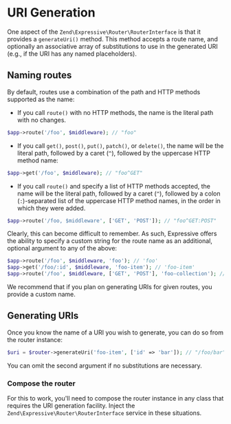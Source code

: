 # URI Generation

One aspect of the `Zend\Expressive\Router\RouterInterface` is that it provides a
`generateUri()` method. This method accepts a route name, and optionally an
associative array of substitutions to use in the generated URI (e.g., if the URI
has any named placeholders).

## Naming routes

By default, routes use a combination of the path and HTTP methods supported as
the name:

- If you call `route()` with no HTTP methods, the name is the literal path with
  no changes.

```php
$app->route('/foo', $middleware); // "foo"
```

- If you call `get()`, `post()`, `put()`, `patch()`, or `delete()`, the name
  will be the literal path, followed by a caret (`^`), followed by the
  uppercase HTTP method name:

```php
$app->get('/foo', $middleware); // "foo^GET"
```

- If you call `route()` and specify a list of HTTP methods accepted, the name
  will be the literal path, followed by a caret (`^`), followed by a colon
  (`:`)-separated list of the uppercase HTTP method names, in the order in which
  they were added.

```php
$app->route('/foo, $middleware', ['GET', 'POST']); // "foo^GET:POST"
```

Clearly, this can become difficult to remember. As such, Expressive offers the
ability to specify a custom string for the route name as an additional, optional
argument to any of the above:

```php
$app->route('/foo', $middleware, 'foo'); // 'foo'
$app->get('/foo/:id', $middleware, 'foo-item'); // 'foo-item'
$app->route('/foo', $middleware, ['GET', 'POST'], 'foo-collection'); // 'foo-collection'
```

We recommend that if you plan on generating URIs for given routes, you provide a
custom name.

## Generating URIs

Once you know the name of a URI you wish to generate, you can do so from the
router instance:

```php
$uri = $router->generateUri('foo-item', ['id' => 'bar']); // "/foo/bar"
```

You can omit the second argument if no substitutions are necessary.

### Compose the router

For this to work, you'll need to compose the router instance in any class that
requires the URI generation facility. Inject the
`Zend\Expressive\Router\RouterInterface` service in these situations.
